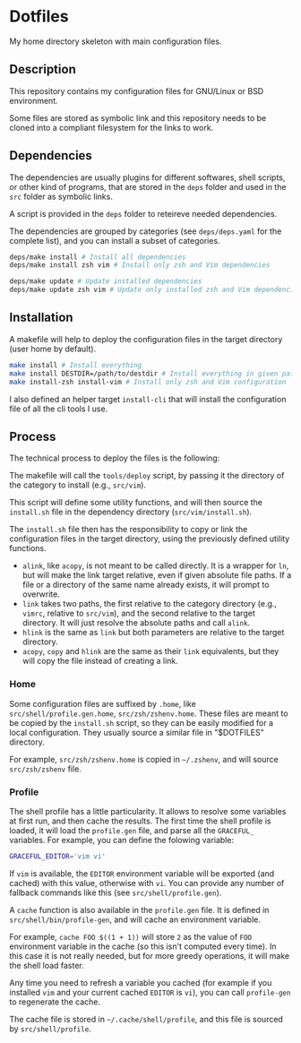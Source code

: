 Dotfiles
========

My home directory skeleton with main configuration files.

Description
-----------

This repository contains my configuration files for GNU/Linux or BSD
environment.

Some files are stored as symbolic link and this repository needs to be cloned
into a compliant filesystem for the links to work.

Dependencies
------------

The dependencies are usually plugins for different softwares, shell
scripts, or other kind of programs, that are stored in the `deps` folder
and used in the `src` folder as symbolic links.

A script is provided in the `deps` folder to reteireve needed dependencies.

The dependencies are grouped by categories (see `deps/deps.yaml` for the
complete list), and you can install a subset of categories.

```sh
deps/make install # Install all dependencies
deps/make install zsh vim # Install only zsh and Vim dependencies

deps/make update # Update installed dependencies
deps/make update zsh vim # Update only installed zsh and Vim dependencies
```

Installation
------------

A makefile will help to deploy the configuration files in the target
directory (user home by default).

```sh
make install # Install everything
make install DESTDIR=/path/to/destdir # Install everything in given path
make install-zsh install-vim # Install only zsh and Vim configuration
```

I also defined an helper target `install-cli` that will install the
configuration file of all the cli tools I use.

Process
-------

The technical process to deploy the files is the following:

The makefile will call the `tools/deploy` script, by passing it the
directory of the category to install (e.g., `src/vim`).

This script will define some utility functions, and will then source
the `install.sh` file in the dependency directory (`src/vim/install.sh`).

The `install.sh` file then has the responsibility to copy or link the
configuration files in the target directory, using the previously defined
utility functions.

* `alink`, like `acopy`, is not meant to be called directly. It is a wrapper
  for `ln`, but will make the link target relative, even if given absolute
  file paths. If a file or a directory of the same name already exists,
  it will prompt to overwrite.
* `link` takes two paths, the first relative to the category directory
  (e.g., `vimrc`, relative to `src/vim`), and the second relative to the
  target directory. It will just resolve the absolute paths and call `alink`.
* `hlink` is the same as `link` but both parameters are relative to the
  target directory.
* `acopy`, `copy` and `hlink` are the same as their `link` equivalents, but
  they will copy the file instead of creating a link.

### Home

Some configuration files are suffixed by `.home`, like
`src/shell/profile.gen.home`, `src/zsh/zshenv.home`. These files are
meant to be copied by the `install.sh` script, so they can be easily
modified for a local configuration. They usually source a similar
file in "$DOTFILES" directory.

For example, `src/zsh/zshenv.home` is copied in `~/.zshenv`, and will
source `src/zsh/zshenv` file.

### Profile

The shell profile has a little particularity. It allows to resolve some
variables at first run, and then cache the results. The first time the
shell profile is loaded, it will load the `profile.gen` file, and parse all
the `GRACEFUL_` variables. For example, you can define the folowing variable:

```sh
GRACEFUL_EDITOR='vim vi'
```

If `vim` is available, the `EDITOR` environment variable will be exported
(and cached) with this value, otherwise with `vi`. You can provide
any number of fallback commands like this (see `src/shell/profile.gen`).

A `cache` function is also available in the `profile.gen` file. It is
defined in `src/shell/bin/profile-gen`, and will cache an environment
variable.

For example, `cache FOO $((1 + 1))` will store `2` as the value of `FOO`
environment variable in the cache (so this isn't computed every time).
In this case it is not really needed, but for more greedy operations, it
will make the shell load faster.

Any time you need to refresh a variable you cached (for example if you
installed `vim` and your current cached `EDITOR` is `vi`), you can
call `profile-gen` to regenerate the cache.

The cache file is stored in `~/.cache/shell/profile`, and this file is
sourced by `src/shell/profile`.
